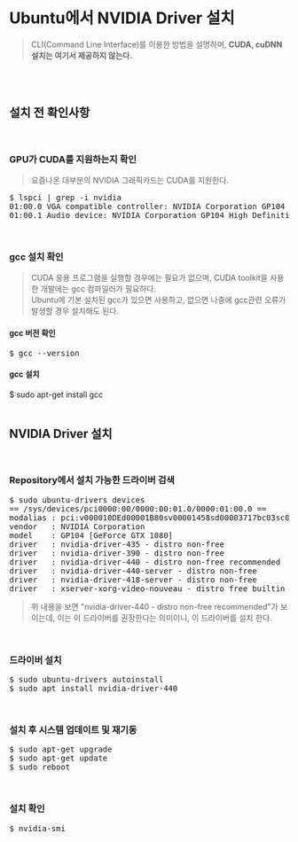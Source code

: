 # Ubuntu에서 NVIDIA Driver 설치
> CLI(Command Line Interface)를 이용한 방법을 설명하며, **CUDA, cuDNN 설치는 여기서 제공하지 않는다.**

</br></br>


## 설치 전 확인사항
</br>

### GPU가 CUDA를 지원하는지 확인
> 요즘나온 대부분의 NVIDIA 그래픽카드는 CUDA를 지원한다.
<pre>$ lspci | grep -i nvidia
01:00.0 VGA compatible controller: NVIDIA Corporation GP104 [GeForce GTX 1080] (rev a1)
01:00.1 Audio device: NVIDIA Corporation GP104 High Definition Audio Controller (rev a1)</pre>
</br>

### gcc 설치 확인
> CUDA 응용 프로그램을 실행할 경우에는 필요가 없으며, CUDA toolkit을 사용한 개발에는 gcc 컴파일러가 필요하다.</br>
> Ubuntu에 기본 설치된 gcc가 있으면 사용하고, 없으면 나중에 gcc관련 오류가 발생할 경우 설치해도 된다.
#### gcc 버전 확인
<pre>$ gcc --version</pre>
#### gcc 설치
<per>$ sudo apt-get install gcc</pre>
</br></br>


## NVIDIA Driver 설치
</br>

### Repository에서 설치 가능한 드라이버 검색
<pre>$ sudo ubuntu-drivers devices
== /sys/devices/pci0000:00/0000:00:01.0/0000:01:00.0 ==
modalias : pci:v000010DEd00001B80sv00001458sd00003717bc03sc00i00
vendor   : NVIDIA Corporation
model    : GP104 [GeForce GTX 1080]
driver   : nvidia-driver-435 - distro non-free
driver   : nvidia-driver-390 - distro non-free
driver   : nvidia-driver-440 - distro non-free recommended
driver   : nvidia-driver-440-server - distro non-free
driver   : nvidia-driver-418-server - distro non-free
driver   : xserver-xorg-video-nouveau - distro free builtin</pre>
> 위 내용을 보면 "nvidia-driver-440 - distro non-free recommended"가 보이는데, 이는 이 드라이버를 권장한다는 의미이니, 이 드라이버를 설치 한다.
</br>

### 드라이버 설치
<pre>$ sudo ubuntu-drivers autoinstall
$ sudo apt install nvidia-driver-440</pre>
</br>

### 설치 후 시스템 업데이트 및 재기동
<pre>$ sudo apt-get upgrade
$ sudo apt-get update
$ sudo reboot</pre>
</br>

### 설치 확인
<pre>$ nvidia-smi</pre>
